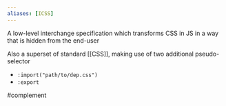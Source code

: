 ```yaml
---
aliases: [ICSS]
---
```


A low-level interchange specification which transforms CSS in JS in a way that is hidden from the end-user

Also a superset of standard [[CSS]], making use of two additional pseudo-selector

* `:import("path/to/dep.css")`
* `:export`

#complement 